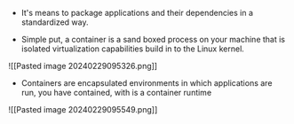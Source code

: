 
-  It's means to package applications and their dependencies in a standardized way.

-  Simple put, a container is a sand boxed process on your machine that is isolated virtualization capabilities build in to the Linux kernel.
  
  ![[Pasted image 20240229095326.png]]


-  Containers are encapsulated environments in which applications are run, you have contained, with is a container runtime 

![[Pasted image 20240229095549.png]]
